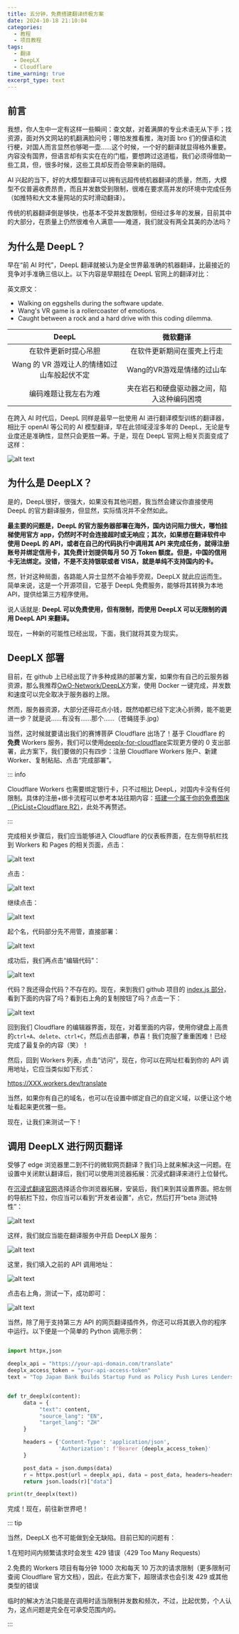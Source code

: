 ```yaml
---
title: 五分钟，免费搭建翻译终极方案
date: 2024-10-18 21:10:04
categories:
  - 教程
  - 项目教程
tags:
  - 翻译
  - DeepLX
  - Cloudflare
time_warning: true
excerpt_type: text
---
```


## 前言

我想，你人生中一定有这样一些瞬间：查文献，对着满屏的专业术语无从下手；找资源，面对外文网站的机翻满脸问号；哪怕发推看推，海对面 bro 们的俚语和流行梗，对国人而言显然也够喝一壶……这个时候，一个好的翻译就显得格外重要。内容没有国界，但语言却有实实在在的门槛，要想跨过这道槛，我们必须得借助一些工具，但，很多时候，这些工具却反而会带来新的阻碍。

<!-- more -->

AI 兴起的当下，好的大模型翻译可以拥有远超传统机器翻译的质量，然而，大模型不仅普遍收费昂贵，而且并发数受到限制，很难在要求高并发的环境中完成任务（如推特和大文本量网站的实时滑动翻译）。

传统的机器翻译倒是够快，也基本不受并发数限制，但经过多年的发展，目前其中的大部分，在质量上仍然很难令人满意——难道，我们就没有两全其美的办法吗？

## 为什么是 DeepL？

早在“前 AI 时代”，DeepL 翻译就被认为是全世界最准确的机器翻译，比最接近的竞争对手准确三倍以上。以下内容是早期挂在 DeepL 官网上的翻译对比：

英文原文：

- Walking on eggshells during the software update.
- Wang's VR game is a rollercoaster of emotions.
- Caught between a rock and a hard drive with this coding dilemma.

| DeepL | 微软翻译 |
| :----: | :----: |
| 在软件更新时提心吊胆 | 在软件更新期间在蛋壳上行走 |
| Wang 的 VR 游戏让人的情绪如过山车般起伏不定 | Wang的VR游戏是情绪的过山车 |
| 编码难题让我左右为难 | 夹在岩石和硬盘驱动器之间，陷入这种编码困境 |

在跨入 AI 时代后，DeepL 同样是最早一批使用 AI 进行翻译模型训练的翻译器，相比于 openAI 等公司的 AI 模型翻译，早在此领域浸淫多年的 DeepL，无论是专业度还是准确性，显然只会更胜一筹。于是，现在 DeepL 官网上相关页面变成了这样：

![alt text](https://image.you-xuan.us.kg/2024/10/18/DeepL.png "差距变小，但依然冠绝群雄")

## 为什么是 DeepLX？

是的，DeepL很好，很强大，如果没有其他问题，我当然会建议你直接使用 DeepL 的官方翻译服务，但显然，实际情况并不全然如此。

**最主要的问题是，DeepL 的官方服务器部署在海外，国内访问阻力很大，哪怕挂梯使用官方 app，仍然时不时会连接超时或无响应；其次，如果想在翻译软件中使用 DeepL 的 API，或者在自己的代码执行中调用其 API 来完成任务，就得注册账号并绑定信用卡，其免费计划提供每月 50 万 Token 额度。但是，中国的信用卡无法绑定。没错，不是不支持银联或者 VISA，就是单纯不支持国内的卡。**

然，针对这种局面，各路能人异士显然不会袖手旁观，DeepLX 就此应运而生。简单来说，这是一个开源项目，它基于 DeepL 免费服务，能够将其转换为本地 API，提供给第三方程序使用。

说人话就是: **DeepL 可以免费使用，但有限制，而使用 DeepLX 可以无限制的调用 DeepL API 来翻译。**

现在，一种新的可能性已经出现，下面，我们就将其变为现实。

## DeepLX 部署

目前，在 github 上已经出现了许多种成熟的部署方案，如果你有自己的云服务器资源，那么我推荐[OwO-Network/DeepLX](https://github.com/OwO-Network/DeepLX)方案，使用 Docker 一键完成，并发数和速度可以完全取决于服务器的上限。

然而，服务器资源，大部分还得花点小钱，既然咱都已经下定决心折腾，能不能更进一步？就是说……有没有……那个……（苍蝇搓手.jpg）

当然，这时候就要请出我们的赛博菩萨 Cloudflare 出场了！基于 Cloudflare 的 **免费** Workers 服务，我们可以使用[deeplx-for-cloudflare](https://github.com/ifyour/deeplx-for-cloudflare)实现更方便的 0 支出部署，此方案下，我们要做的只有四步：注册 Cloudflare Workers 账户、新建 Worker、复制粘贴、点击“完成部署”。

::: info

Cloudflare Workers 也需要绑定银行卡，只不过相比 DeepL，对国内卡没有任何限制。具体的注册+绑卡流程可以参考本站往期内容：[搭建一个属于你的免费图床（PicList+Cloudflare R2）](https://031009.xyz/posts/Build-your-own-free-figure-bed-(PicList+Cloudflare%20R2))，此处不再赘述。

:::

完成相关步骤后，我们应当能够进入 Cloudflare 的仪表板界面，在左侧导航栏找到 Workers 和 Pages 的相关页面，点击：

![alt text](https://image.you-xuan.us.kg/2024/10/18/step1.png "猴子都能看懂的步骤")

点击：

![alt text](https://image.you-xuan.us.kg/2024/10/18/step2png.png "猴子都能看懂的步骤2")

继续点击：

![alt text](https://image.you-xuan.us.kg/2024/10/18/step3png.png "猴子都能看懂的步骤3")

起个名，代码部分先不用管，直接部署：

![alt text](https://image.you-xuan.us.kg/2024/10/18/step4.png "猴子都能看懂的步骤4")

成功后，我们再点击“编辑代码”：

![alt text](https://image.you-xuan.us.kg/2024/10/18/step5.png "猴子都能看懂的步骤5")

代码？我还得会代码？不存在的。现在，来到我们 github 项目的 [index.js 部分](https://github.com/ifyour/deeplx-for-cloudflare/blob/main/dist/index.js)，看到下面的内容了吗？看到右上角的复制按钮了吗？点击一下：

![alt text](https://image.you-xuan.us.kg/2024/10/18/step6.png "猴子都能看懂的步骤6")

回到我们 Cloudflare 的编辑器界面，现在，对着里面的内容，使用你键盘上高贵的`ctrl+A`、`delete`、`ctrl+C`，然后点击部署，恭喜！我们克服了重重困难！已经完成了最复杂的内容（笑）！

然后，回到 Workers 列表，点击“访问”，现在，你可以在网址栏看到你的 API 调用地址，它应当类似如下形式：

https://XXX.workers.dev/translate

当然，如果你有自己的域名，也可以在设置中绑定自己的自定义域，以便让这个地址看起来更优雅一些。

现在，让我们来测试一下！

## 调用 DeepLX 进行网页翻译

受够了 edge 浏览器里二到不行的微软网页翻译？我们马上就来解决这一问题。在设置中关闭默认翻译后，我们可以使用浏览器拓展：沉浸式翻译来进行上位替代。

在[沉浸式翻译官网](https://immersivetranslate.com/zh-Hans/)选择适合你浏览器拓展，安装后，我们来到其设置界面。把左侧的导航栏下拉，你应当可以看到“开发者设置”，点它，然后打开“beta 测试特性”：

![alt text](https://image.you-xuan.us.kg/2024/10/18/step7.png "猴子都能看懂的步骤7")

这样，我们就应当能在翻译服务中开启 DeepLX 服务：

![alt text](https://image.you-xuan.us.kg/2024/10/18/step8.png "猴子都能看懂的步骤8")

这里，我们填入之前的 API 调用地址：

![alt text](https://image.you-xuan.us.kg/2024/10/18/step9.png "猴子都能看懂的步骤9")

点击右上角，测试一下，成功即可：

![alt text](https://image.you-xuan.us.kg/2024/10/19/step10.png "猴子都能看懂的步骤10")

当然，除了用于支持第三方 API 的网页翻译插件外，你还可以将其嵌入你的程序中运行。以下便是一个简单的 Python 调用示例：

```Python

import httpx,json

deeplx_api = "https://your-api-domain.com/translate"
deeplx_access_token = "your-api-access-token"
text = "Top Japan Bank Builds Startup Fund as Policy Push Lures Lenders"


def tr_deeplx(content):
     data = {
          "text": content,
          "source_lang": "EN",
          "target_lang": "ZH"
     }

     headers = {'Content-Type': 'application/json',
                'Authorization': f'Bearer {deeplx_access_token}'
     }

     post_data = json.dumps(data)
     r = httpx.post(url = deeplx_api, data = post_data, headers=headers).text
     return json.loads(r)["data"]

print(tr_deeplx(text))

```

完成！现在，前往新世界吧！

::: tip

当然，DeepLX 也不可能做到全无缺陷。目前已知的问题有：

1.在短时间内频繁请求时会发生 429 错误（429 Too Many Requests）

2.免费的 Workers 项目有每分钟 1000 次和每天 10 万次的请求限制（更多限制可查阅 Cloudflare 官方文档），因此，在此方案下，超限请求也会引发 429 或其他类型的错误

临时的解决方法只能是在调用时适当限制并发数和频次，不过，比起优势，个人认为，这点问题是完全在可承受范围内的。

:::
